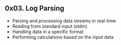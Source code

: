 ##  0x03. Log Parsing
 - Parsing and processing data streams in real-time
 - Reading from standard input (stdin)
 - Handling data in a specific format
 - Performing calculations based on the input data
